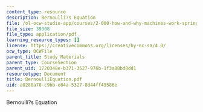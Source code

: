 ```yaml
---
content_type: resource
description: Bernoulli?s Equation
file: /ol-ocw-studio-app/courses/2-000-how-and-why-machines-work-spring-2002/a0280a78c9bbe84a53278d44ff49586e_BernoulliEquation.pdf
file_size: 39308
file_type: application/pdf
learning_resource_types: []
license: https://creativecommons.org/licenses/by-nc-sa/4.0/
ocw_type: OCWFile
parent_title: Study Materials
parent_type: CourseSection
parent_uid: 1720348e-b371-3527-976b-1f3a88bd8dd1
resourcetype: Document
title: BernoulliEquation.pdf
uid: a0280a78-c9bb-e84a-5327-8d44ff49586e
---
```

Bernoulli?s Equation